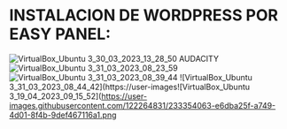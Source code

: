 # INSTALACION DE WORDPRESS POR EASY PANEL:
![VirtualBox_Ubuntu 3_30_03_2023_13_28_50 AUDACITY](https://user-images.githubusercontent.com/122264831/233353927-bab7f00f-ea84-4f1f-b27b-918aadb4da88.png)
![VirtualBox_Ubuntu 3_31_03_2023_08_23_59](https://user-images.githubusercontent.com/122264831/233353937-55eb45c5-f436-432f-a9b8-68cddff82b32.png)
![VirtualBox_Ubuntu 3_31_03_2023_08_39_44](https://user-images.githubusercontent.com/122264831/233353947-b35d2e6f-39ad-4552-b05b-74e0fa036e80.png)
![VirtualBox_Ubuntu 3_31_03_2023_08_44_42](https://user-images![VirtualBox_Ubuntu 3_19_04_2023_09_15_52](https://user-images.githubusercontent.com/122264831/233354063-e6dba25f-a749-4d01-8f4b-9def467116a1.png

